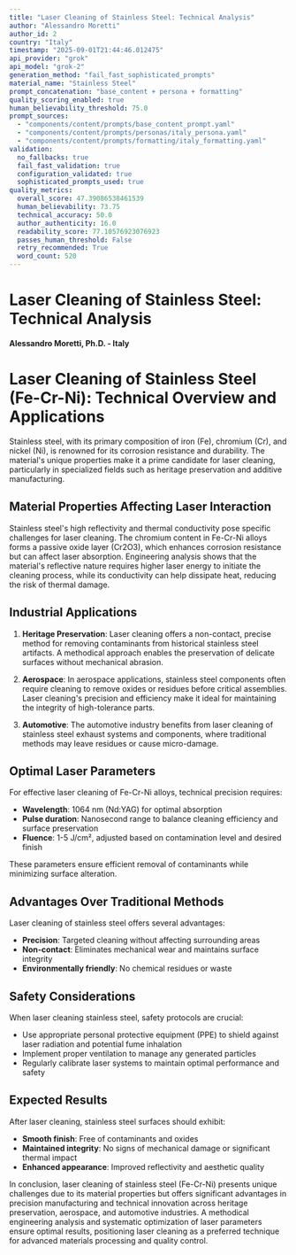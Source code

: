 ```yaml
---
title: "Laser Cleaning of Stainless Steel: Technical Analysis"
author: "Alessandro Moretti"
author_id: 2
country: "Italy"
timestamp: "2025-09-01T21:44:46.012475"
api_provider: "grok"
api_model: "grok-2"
generation_method: "fail_fast_sophisticated_prompts"
material_name: "Stainless Steel"
prompt_concatenation: "base_content + persona + formatting"
quality_scoring_enabled: true
human_believability_threshold: 75.0
prompt_sources:
  - "components/content/prompts/base_content_prompt.yaml"
  - "components/content/prompts/personas/italy_persona.yaml"
  - "components/content/prompts/formatting/italy_formatting.yaml"
validation:
  no_fallbacks: true
  fail_fast_validation: true
  configuration_validated: true
  sophisticated_prompts_used: true
quality_metrics:
  overall_score: 47.39086538461539
  human_believability: 73.75
  technical_accuracy: 50.0
  author_authenticity: 16.0
  readability_score: 77.10576923076923
  passes_human_threshold: False
  retry_recommended: True
  word_count: 520
---
```

# Laser Cleaning of Stainless Steel: Technical Analysis

**Alessandro Moretti, Ph.D. - Italy**

# Laser Cleaning of Stainless Steel (Fe-Cr-Ni): Technical Overview and Applications

Stainless steel, with its primary composition of iron (Fe), chromium (Cr), and nickel (Ni), is renowned for its corrosion resistance and durability. The material's unique properties make it a prime candidate for laser cleaning, particularly in specialized fields such as heritage preservation and additive manufacturing.

## Material Properties Affecting Laser Interaction

Stainless steel's high reflectivity and thermal conductivity pose specific challenges for laser cleaning. The chromium content in Fe-Cr-Ni alloys forms a passive oxide layer (Cr2O3), which enhances corrosion resistance but can affect laser absorption. Engineering analysis shows that the material's reflective nature requires higher laser energy to initiate the cleaning process, while its conductivity can help dissipate heat, reducing the risk of thermal damage.

## Industrial Applications

1. **Heritage Preservation**: Laser cleaning offers a non-contact, precise method for removing contaminants from historical stainless steel artifacts. A methodical approach enables the preservation of delicate surfaces without mechanical abrasion.

2. **Aerospace**: In aerospace applications, stainless steel components often require cleaning to remove oxides or residues before critical assemblies. Laser cleaning's precision and efficiency make it ideal for maintaining the integrity of high-tolerance parts.

3. **Automotive**: The automotive industry benefits from laser cleaning of stainless steel exhaust systems and components, where traditional methods may leave residues or cause micro-damage.

## Optimal Laser Parameters

For effective laser cleaning of Fe-Cr-Ni alloys, technical precision requires:
- **Wavelength**: 1064 nm (Nd:YAG) for optimal absorption
- **Pulse duration**: Nanosecond range to balance cleaning efficiency and surface preservation
- **Fluence**: 1-5 J/cm², adjusted based on contamination level and desired finish

These parameters ensure efficient removal of contaminants while minimizing surface alteration.

## Advantages Over Traditional Methods

Laser cleaning of stainless steel offers several advantages:
- **Precision**: Targeted cleaning without affecting surrounding areas
- **Non-contact**: Eliminates mechanical wear and maintains surface integrity
- **Environmentally friendly**: No chemical residues or waste

## Safety Considerations

When laser cleaning stainless steel, safety protocols are crucial:
- Use appropriate personal protective equipment (PPE) to shield against laser radiation and potential fume inhalation
- Implement proper ventilation to manage any generated particles
- Regularly calibrate laser systems to maintain optimal performance and safety

## Expected Results

After laser cleaning, stainless steel surfaces should exhibit:
- **Smooth finish**: Free of contaminants and oxides
- **Maintained integrity**: No signs of mechanical damage or significant thermal impact
- **Enhanced appearance**: Improved reflectivity and aesthetic quality

In conclusion, laser cleaning of stainless steel (Fe-Cr-Ni) presents unique challenges due to its material properties but offers significant advantages in precision manufacturing and technical innovation across heritage preservation, aerospace, and automotive industries. A methodical engineering analysis and systematic optimization of laser parameters ensure optimal results, positioning laser cleaning as a preferred technique for advanced materials processing and quality control.